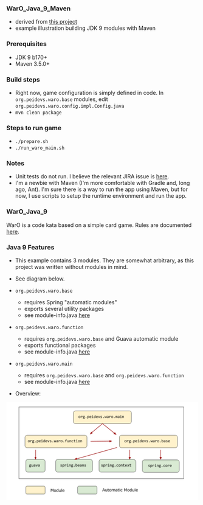 ### WarO_Java_9_Maven

* derived from [this project](https://github.com/cfdobber/maven-java9-jigsaw)
* example illustration building JDK 9 modules with Maven

### Prerequisites

* JDK 9 b170+
* Maven 3.5.0+

### Build steps

* Right now, game configuration is simply defined in code. In `org.peidevs.waro.base` modules, edit `org.peidevs.waro.config.impl.Config.java`
* `mvn clean package`

### Steps to run game

* `./prepare.sh`
* `./run_waro_main.sh`

### Notes

* Unit tests do not run. I believe the relevant JIRA issue is [here](https://issues.apache.org/jira/projects/MCOMPILER/issues/MCOMPILER-294?filter=allopenissues).
* I'm a newbie with Maven (I'm more comfortable with Gradle and, long ago, Ant). I'm sure there is a way to run the app using Maven, but for now, I use scripts to setup the runtime environment and run the app.

### WarO_Java_9

WarO is a code kata based on a simple card game. Rules are documented [here](https://github.com/peidevs/WarO_Java/blob/master/Rules.md).

### Java 9 Features 

* This example contains 3 modules. They are somewhat arbitrary, as this project was
written without modules in mind.
* See diagram below.
* `org.peidevs.waro.base`
    * requires Spring "automatic modules"
    * exports several utility packages
    * see module-info.java [here](https://github.com/codetojoy/WarO_Java_9_Maven/blob/master/org.peidevs.waro.base/src/main/java/module-info.java)
* `org.peidevs.waro.function`
    * requires `org.peidevs.waro.base` and Guava automatic module
    * exports functional packages 
    * see module-info.java [here](https://github.com/codetojoy/WarO_Java_9_Maven/blob/master/org.peidevs.waro.function/src/main/java/module-info.java)
* `org.peidevs.waro.main`
    * requires `org.peidevs.waro.base` and `org.peidevs.waro.function`
    * see module-info.java [here](https://github.com/codetojoy/WarO_Java_9_Maven/blob/master/org.peidevs.waro.main/src/main/java/module-info.java)

* Overview:

<img style="float: center;" src="https://github.com/codetojoy/WarO_Java_9_Maven/blob/master/images/module_diagram_WarO.png"></img>


